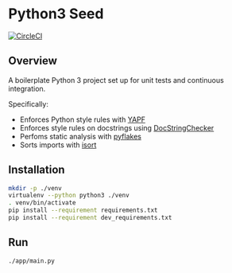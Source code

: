 # Python3 Seed

[![CircleCI](https://circleci.com/gh/mtlynch/python3_seed.svg?style=svg)](https://circleci.com/gh/mtlynch/python3_seed)

## Overview

A boilerplate Python 3 project set up for unit tests and continuous integration.

Specifically:

* Enforces Python style rules with [YAPF](https://github.com/google/yapf)
* Enforces style rules on docstrings using [DocStringChecker](https://chromium.googlesource.com/chromiumos/chromite/+/master/cli/cros/lint.py)
* Perfoms static analysis with [pyflakes](https://github.com/megies/pyflakes)
* Sorts imports with [isort](https://github.com/timothycrosley/isort)

## Installation

```bash
mkdir -p ./venv
virtualenv --python python3 ./venv
. venv/bin/activate
pip install --requirement requirements.txt
pip install --requirement dev_requirements.txt
```

## Run

```bash
./app/main.py
```
